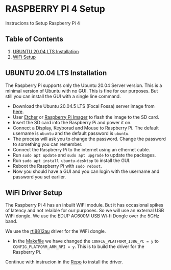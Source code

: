 # RASPBERRY PI 4 Setup
Instrucions to Setup Raspberry Pi 4

## Table of Contents
1. [UBUNTU 20.04 LTS Installation](##ubuntu_20.04_lts_installation)
2. [WiFi Setup](##wifi_setup)



## UBUNTU 20.04 LTS Installation 
The Raspberry Pi supports only the Ubuntu 20.04 Server version. This is a minimal version of Ubuntu with no GUI. This is fine for our purposes. But still you can install the GUI with a single line command. 

- Download the Ubuntu 20.04.5 LTS (Focal Fossa) server image from [here](https://cdimage.ubuntu.com/releases/20.04/release/ubuntu-20.04.5-preinstalled-server-arm64+raspi.img.xz).
- User [Etcher](https://www.balena.io/etcher/) or [Raspberry Pi Imager](https://downloads.raspberrypi.org/imager/imager_latest.exe) to flash the image to the SD card.
- Insert the SD card into the Raspberry Pi and power it on.
- Connect a Display, Keyborad and Mouse to Raspberry Pi. The default username is `ubuntu` and the default password is `ubuntu`.
- The process will ask you to change the password. Change the password to something you can remember.
- Connect the Raspberry Pi to the internet using an ethernet cable.
- Run `sudo apt update` and `sudo apt upgrade` to update the packages.
- Run `sudo apt install ubuntu-desktop` to install the GUI.
- Reboot the Raspberry Pi with `sudo reboot`.
- Now you should have a GUI and you can login with the username and password you set earlier.

## WiFi Driver Setup
The Raspberry Pi 4 has an inbuilt WiFi module. But it has occasional spikes of latency and not relaible for our purposes. So we will use an external USB WiFi dongle. We use the EDUP AC600M USB Wi-fi Dongle over the 5GHz band.

We use the [rtl8812au](https://github.com/Aravind-Adhith/rtl8812au) driver for the WiFi dongle.

- In the [Makefile](https://github.com/Aravind-Adhith/rtl8812au/blob/master/Makefile) we have changed the `CONFIG_PLATFORM_I386_PC = y` to `CONFIG_PLATFORM_ARM_RPI = y`. This is to build the driver for the Raspberry Pi.

Continue with instrucion in the [Repo](https://github.com/Aravind-Adhith/rtl8812au) to install the driver.
